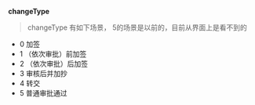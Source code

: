
**changeType**
> changeType 有如下场景， 5的场景是以前的，目前从界面上是看不到的

- 0 加签
- 1 （依次审批）前加签
- 2 （依次审批）后加签
- 3 审核后并加抄
- 4 转交
- 5 普通审批通过